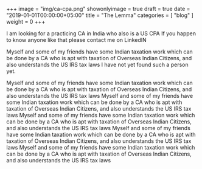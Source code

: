 +++
image = "img/ca-cpa.png"
showonlyimage = true
draft = true
date = "2019-01-01T00:00:00+05:00"
title = "The Lemma"
categories = [ "blog" ]
weight = 0
+++


I am looking for a practicing CA in India who also is a US CPA
If you happen to know anyone like that please contact me on LinkedIN

<!--more-->
Myself and some of my friends have some Indian taxation work which can be done 
by a CA who is apt with taxation of Overseas Indian Citizens, and also understands 
the US IRS tax laws
I have not yet found such a person yet.

Myself and some of my friends have some Indian taxation work which can be done 
by a CA who is apt with taxation of Overseas Indian Citizens, and also understands 
the US IRS tax laws
Myself and some of my friends have some Indian taxation work which can be done 
by a CA who is apt with taxation of Overseas Indian Citizens, and also understands 
the US IRS tax laws
Myself and some of my friends have some Indian taxation work which can be done 
by a CA who is apt with taxation of Overseas Indian Citizens, and also understands 
the US IRS tax laws
Myself and some of my friends have some Indian taxation work which can be done 
by a CA who is apt with taxation of Overseas Indian Citizens, and also understands 
the US IRS tax laws
Myself and some of my friends have some Indian taxation work which can be done 
by a CA who is apt with taxation of Overseas Indian Citizens, and also understands 
the US IRS tax laws
